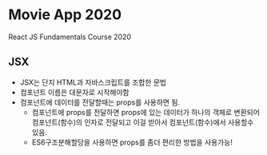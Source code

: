 # Movie App 2020

React JS Fundamentals Course 2020

## JSX
- JSX는 단지 HTML과 자바스크립트를 조합한 문법
- 컴포넌트 이름은 대문자로 시작해야함
- 컴포넌트에 데이터를 전달할때는 props를 사용하면 됨.
    - 컴포넌트에 props를 전달하면 props에 있는 데이터가 하나의 객체로 변환되어 컴포넌트(함수)의 인자로 전달되고 이걸 받아서 컴포넌트(함수)에서 사용할수 있음.
    - ES6구조분해할당을 사용하면 props를 좀더 편리한 방법을 사용가능!